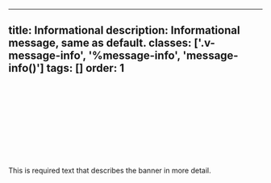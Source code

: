 <!--
 *              Copyright (c) 2025 Visa, Inc.
 *
 * Licensed under the Apache License, Version 2.0 (the "License");
 * you may not use this file except in compliance with the License.
 * You may obtain a copy of the License at
 *
 *         http://www.apache.org/licenses/LICENSE-2.0
 *
 * Unless required by applicable law or agreed to in writing, software
 * distributed under the License is distributed on an "AS IS" BASIS,
 * WITHOUT WARRANTIES OR CONDITIONS OF ANY KIND, either express or implied.
 * See the License for the specific language governing permissions and
 * limitations under the License.
 *
 -->
---
title: Informational
description: Informational message, same as default. 
classes: ['.v-message-info', '%message-info', 'message-info()']
tags: []
order: 1
---

<div class="v-message v-message-info">
  <svg aria-hidden="true" class="v-icon v-icon-visa v-icon-low v-message-icon" focusable="false">
    <use href="#visa-information-low">
    </use>
  </svg>
  <div class="v-message-content">
    <p class="v-typography-body-2">
      This is required text that describes the banner in more detail.
    </p>
  </div>
</div>
